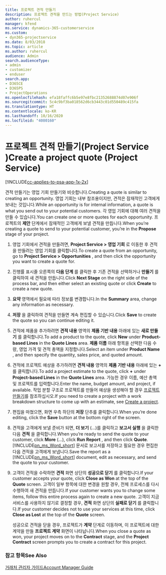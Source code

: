 ```yaml
---
title: 프로젝트 견적 만들기
description: 프로젝트 견적을 만드는 방법(Project Service)
author: ruhercul
manager: kfend
ms.service: dynamics-365-customerservice
ms.custom:
- dyn365-projectservice
ms.date: 8/03/2018
ms.topic: article
ms.author: ruhercul
audience: Admin
search.audienceType:
- admin
- customizer
- enduser
search.app:
- D365CE
- D365PS
- ProjectOperations
ms.openlocfilehash: efa18faffc6b5e97e8fbc21352688874d07e906f
ms.sourcegitcommit: 5c4c9bf3ba018562d6cb3443c01d550489c415fa
ms.translationtype: HT
ms.contentlocale: ko-KR
ms.lasthandoff: 10/16/2020
ms.locfileid: "4080160"
---
```

# <a name="create-a-project-quote-project-service"></a><span data-ttu-id="88591-103">프로젝트 견적 만들기(Project Service )</span><span class="sxs-lookup"><span data-stu-id="88591-103">Create a project quote (Project Service)</span></span>

[!INCLUDE[cc-applies-to-psa-app-1x-2x](../includes/cc-applies-to-psa-app-1x-2x.md)]

<span data-ttu-id="88591-104">견적 만들기는 영업 기회 만들기와 비슷합니다.</span><span class="sxs-lookup"><span data-stu-id="88591-104">Creating a quote is similar to creating an opportunity.</span></span> <span data-ttu-id="88591-105">영업 기회는 내부 참조용이지만, 견적은 잠재적인 고객에게 보내는 것입니다.</span><span class="sxs-lookup"><span data-stu-id="88591-105">While an opportunity is for internal information, a quote is what you send out to your potential customers.</span></span> <span data-ttu-id="88591-106">각 영업 기회에 대해 여러 견적을 만들 수 있습니다.</span><span class="sxs-lookup"><span data-stu-id="88591-106">You can create one or more quotes for each opportunity.</span></span> <span data-ttu-id="88591-107">프로젝트의 **제안** 단계에서 잠재적인 고객에게 보낼 견적을 만듭니다.</span><span class="sxs-lookup"><span data-stu-id="88591-107">When you’re creating a quote to send to your potential customer, you’re in the **Propose** stage of your project.</span></span>  
  
1. <span data-ttu-id="88591-108">영업 기회에서 견적을 만들려면, **Project Service > 영업 기회** 로 이동한 후 견적을 만들려는 영업 기회를 클릭합니다.</span><span class="sxs-lookup"><span data-stu-id="88591-108">To create a quote from an opportunity, go to **Project Service > Opportunities** , and then click the opportunity you want to create a quote for.</span></span>  
  
2. <span data-ttu-id="88591-109">진행률 표시줄 오른쪽의 **다음 단계** 를 클릭한 후 기존 견적을 선택하거나 **만들기** 를 클릭하여 새 견적을 만듭니다.</span><span class="sxs-lookup"><span data-stu-id="88591-109">Click **Next Stage** on the right side of the process bar, and then either select an existing quote or click **Create** to create a new quote.</span></span>  
  
3. <span data-ttu-id="88591-110">**요약** 영역에서 필요에 따라 정보를 변경합니다.</span><span class="sxs-lookup"><span data-stu-id="88591-110">In the **Summary** area, change any information as necessary.</span></span>  
  
4. <span data-ttu-id="88591-111">**저장** 을 클릭하여 견적을 만들면 계속 편집할 수 있습니다.</span><span class="sxs-lookup"><span data-stu-id="88591-111">Click **Save** to create the quote so you can continue editing it.</span></span>  
  
5. <span data-ttu-id="88591-112">견적에 제품을 추가하려면 **견적 내용** 영역의 **제품 기반 내용** 아래에 있는 **새로 만들기** 를 클릭합니다.</span><span class="sxs-lookup"><span data-stu-id="88591-112">To add a product to the quote, click **New** under **Product-based Lines** in the **Quote Lines** area.</span></span> <span data-ttu-id="88591-113">**제품 이름** 아래 항목을 선택한 다음 수량, 영업 가격 및 견적 총액을 지정합니다.</span><span class="sxs-lookup"><span data-stu-id="88591-113">Select an item under **Product Name** , and then specify the quantity, sales price, and quoted amount.</span></span>  
  
6. <span data-ttu-id="88591-114">견적에 프로젝트 예상을 추가하려면 **견적 내용** 영역의 **제품 기반 내용** 아래에 있는 **+** 를 클릭합니다.</span><span class="sxs-lookup"><span data-stu-id="88591-114">To add a project estimate to the quote, click **+** under **Project-based Lines** in the **Quote Lines** area.</span></span> <span data-ttu-id="88591-115">가능한 경우 이름, 예산 총액 및 프로젝트를 입력합니다.</span><span class="sxs-lookup"><span data-stu-id="88591-115">Enter the name, budget amount, and project, if available.</span></span> <span data-ttu-id="88591-116">작업 분할 구조로 프로젝트를 만들어 예상을 생성해야 할 경우 [프로젝트 만들기](../psa/create-project.md)를 참조하십시오.</span><span class="sxs-lookup"><span data-stu-id="88591-116">If you need to create a project with a work breakdown structure to come up with an estimate, see [Create a project](../psa/create-project.md).</span></span>  
  
7. <span data-ttu-id="88591-117">편집을 마쳤으면, 화면 우측 하단의 **저장** 단추를 클릭합니다.</span><span class="sxs-lookup"><span data-stu-id="88591-117">When you’re done editing, click the **Save** button at the bottom right of the screen.</span></span>  
  
8. <span data-ttu-id="88591-118">견적을 고객에게 보낼 준비가 되면, **더 보기** (...)를 클릭하고 **보고서 실행** 을 클릭한 다음 **견적** 을 클릭합니다.</span><span class="sxs-lookup"><span data-stu-id="88591-118">When you’re ready to send the quote to your customer, click **More** (…), click **Run Report** , and then click **Quote**.</span></span> <span data-ttu-id="88591-119">[!INCLUDE[pn_ms_Word_short](../includes/pn-ms-word-short.md)] 문서로 보고서를 저장하고 필요한 경우 편집한 다음 견적을 고객에게 보냅니다.</span><span class="sxs-lookup"><span data-stu-id="88591-119">Save the report as a [!INCLUDE[pn_ms_Word_short](../includes/pn-ms-word-short.md)] document, edit as necessary, and send the quote to your customer.</span></span>  
  
9. <span data-ttu-id="88591-120">고객이 견적을 수락하면 **견적** 화면 상단의 **성공으로 닫기** 를 클릭합니다.</span><span class="sxs-lookup"><span data-stu-id="88591-120">If your customer accepts your quote, click **Close as Won** at the top of the **Quote** screen.</span></span> <span data-ttu-id="88591-121">고객이 일부 항목에 대한 변경을 원할 경우, 전체 프로세스를 다시 수행하여 새 견적을 만듭니다.</span><span class="sxs-lookup"><span data-stu-id="88591-121">If your customer wants you to change some items, follow this entire process again to create a new quote.</span></span> <span data-ttu-id="88591-122">고객이 지금 서비스를 사용하지 않기로 결정할 경우, **견적** 화면 상단의 **실패로 닫기** 를 클릭합니다.</span><span class="sxs-lookup"><span data-stu-id="88591-122">If your customer decides not to use your services at this time, click **Close as Lost** at the top of the **Quote** screen.</span></span>  
  
   <span data-ttu-id="88591-123">성공으로 견적을 닫을 경우, 프로젝트가 **계약** 단계로 이동하며, 이 프로젝트에 대한 계약을 만들 **프로젝트 계약** 화면이 나타납니다.</span><span class="sxs-lookup"><span data-stu-id="88591-123">When you close a quote as won, your project moves on to the **Contract** stage, and the **Project Contract** screen prompts you to create a contract for this project.</span></span>  
  
### <a name="see-also"></a><span data-ttu-id="88591-124">참고 항목</span><span class="sxs-lookup"><span data-stu-id="88591-124">See Also</span></span>  
 [<span data-ttu-id="88591-125">거래처 관리자 가이드</span><span class="sxs-lookup"><span data-stu-id="88591-125">Account Manager Guide</span></span>](../psa/account-manager-guide.md)
